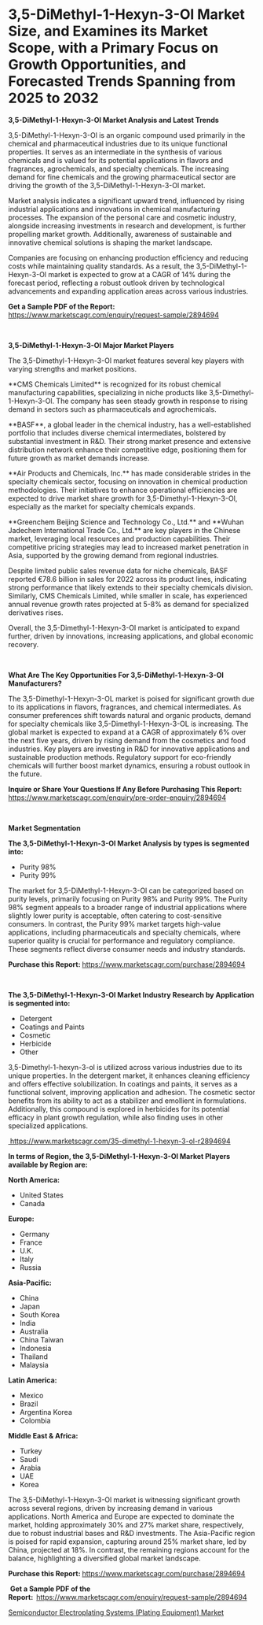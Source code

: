 <p><h1>3,5-DiMethyl-1-Hexyn-3-Ol Market Size, and Examines its Market Scope, with a Primary Focus on Growth Opportunities, and Forecasted Trends Spanning from 2025 to 2032</h1></p><p><strong>3,5-DiMethyl-1-Hexyn-3-Ol Market Analysis and Latest Trends</strong></p>
<p><p>3,5-DiMethyl-1-Hexyn-3-Ol is an organic compound used primarily in the chemical and pharmaceutical industries due to its unique functional properties. It serves as an intermediate in the synthesis of various chemicals and is valued for its potential applications in flavors and fragrances, agrochemicals, and specialty chemicals. The increasing demand for fine chemicals and the growing pharmaceutical sector are driving the growth of the 3,5-DiMethyl-1-Hexyn-3-Ol market.</p><p>Market analysis indicates a significant upward trend, influenced by rising industrial applications and innovations in chemical manufacturing processes. The expansion of the personal care and cosmetic industry, alongside increasing investments in research and development, is further propelling market growth. Additionally, awareness of sustainable and innovative chemical solutions is shaping the market landscape.</p><p>Companies are focusing on enhancing production efficiency and reducing costs while maintaining quality standards. As a result, the 3,5-DiMethyl-1-Hexyn-3-Ol market is expected to grow at a CAGR of 14% during the forecast period, reflecting a robust outlook driven by technological advancements and expanding application areas across various industries.</p></p>
<p><strong>Get a Sample PDF of the Report:&nbsp;</strong> <a href="https://www.marketscagr.com/enquiry/request-sample/2894694?utm_campaign=3345&utm_medium=2&utm_source=Github&utm_content=ia&utm_term=15032025&utm_id=35-dimethyl-1-hexyn-3-ol">https://www.marketscagr.com/enquiry/request-sample/2894694</a></p>
<p>&nbsp;</p>
<p><strong>3,5-DiMethyl-1-Hexyn-3-Ol Major Market Players</strong></p>
<p><p>The 3,5-Dimethyl-1-Hexyn-3-Ol market features several key players with varying strengths and market positions. </p><p>**CMS Chemicals Limited** is recognized for its robust chemical manufacturing capabilities, specializing in niche products like 3,5-Dimethyl-1-Hexyn-3-Ol. The company has seen steady growth in response to rising demand in sectors such as pharmaceuticals and agrochemicals. </p><p>**BASF**, a global leader in the chemical industry, has a well-established portfolio that includes diverse chemical intermediates, bolstered by substantial investment in R&D. Their strong market presence and extensive distribution network enhance their competitive edge, positioning them for future growth as market demands increase.</p><p>**Air Products and Chemicals, Inc.** has made considerable strides in the specialty chemicals sector, focusing on innovation in chemical production methodologies. Their initiatives to enhance operational efficiencies are expected to drive market share growth for 3,5-Dimethyl-1-Hexyn-3-Ol, especially as the market for specialty chemicals expands.</p><p>**Greenchem Beijing Science and Technology Co., Ltd.** and **Wuhan Jadechem International Trade Co., Ltd.** are key players in the Chinese market, leveraging local resources and production capabilities. Their competitive pricing strategies may lead to increased market penetration in Asia, supported by the growing demand from regional industries.</p><p>Despite limited public sales revenue data for niche chemicals, BASF reported €78.6 billion in sales for 2022 across its product lines, indicating strong performance that likely extends to their specialty chemicals division. Similarly, CMS Chemicals Limited, while smaller in scale, has experienced annual revenue growth rates projected at 5-8% as demand for specialized derivatives rises.</p><p>Overall, the 3,5-Dimethyl-1-Hexyn-3-Ol market is anticipated to expand further, driven by innovations, increasing applications, and global economic recovery.</p></p>
<p>&nbsp;</p>
<p><strong>What Are The Key Opportunities For 3,5-DiMethyl-1-Hexyn-3-Ol Manufacturers?</strong></p>
<p><p>The 3,5-Dimethyl-1-Hexyn-3-OL market is poised for significant growth due to its applications in flavors, fragrances, and chemical intermediates. As consumer preferences shift towards natural and organic products, demand for specialty chemicals like 3,5-Dimethyl-1-Hexyn-3-OL is increasing. The global market is expected to expand at a CAGR of approximately 6% over the next five years, driven by rising demand from the cosmetics and food industries. Key players are investing in R&D for innovative applications and sustainable production methods. Regulatory support for eco-friendly chemicals will further boost market dynamics, ensuring a robust outlook in the future.</p></p>
<p><strong>Inquire or Share Your Questions If Any Before Purchasing This Report:</strong> <a href="https://www.marketscagr.com/enquiry/pre-order-enquiry/2894694?utm_campaign=3345&utm_medium=2&utm_source=Github&utm_content=ia&utm_term=15032025&utm_id=35-dimethyl-1-hexyn-3-ol">https://www.marketscagr.com/enquiry/pre-order-enquiry/2894694</a></p>
<p>&nbsp;</p>
<p><strong>Market Segmentation</strong></p>
<p><strong>The 3,5-DiMethyl-1-Hexyn-3-Ol Market Analysis by types is segmented into:</strong></p>
<p><ul><li>Purity 98%</li><li>Purity 99%</li></ul></p>
<p><p>The market for 3,5-DiMethyl-1-Hexyn-3-Ol can be categorized based on purity levels, primarily focusing on Purity 98% and Purity 99%. The Purity 98% segment appeals to a broader range of industrial applications where slightly lower purity is acceptable, often catering to cost-sensitive consumers. In contrast, the Purity 99% market targets high-value applications, including pharmaceuticals and specialty chemicals, where superior quality is crucial for performance and regulatory compliance. These segments reflect diverse consumer needs and industry standards.</p></p>
<p><strong>Purchase this Report:&nbsp;</strong><a href="https://www.marketscagr.com/purchase/2894694?utm_campaign=3345&utm_medium=2&utm_source=Github&utm_content=ia&utm_term=15032025&utm_id=35-dimethyl-1-hexyn-3-ol">https://www.marketscagr.com/purchase/2894694</a></p>
<p>&nbsp;</p>
<p><strong>The 3,5-DiMethyl-1-Hexyn-3-Ol Market Industry Research by Application is segmented into:</strong></p>
<p><ul><li>Detergent</li><li>Coatings and Paints</li><li>Cosmetic</li><li>Herbicide</li><li>Other</li></ul></p>
<p><p>3,5-Dimethyl-1-hexyn-3-ol is utilized across various industries due to its unique properties. In the detergent market, it enhances cleaning efficiency and offers effective solubilization. In coatings and paints, it serves as a functional solvent, improving application and adhesion. The cosmetic sector benefits from its ability to act as a stabilizer and emollient in formulations. Additionally, this compound is explored in herbicides for its potential efficacy in plant growth regulation, while also finding uses in other specialized applications.</p></p>
<p><a href="https://www.marketscagr.com/35-dimethyl-1-hexyn-3-ol-r2894694?utm_campaign=3345&utm_medium=2&utm_source=Github&utm_content=ia&utm_term=15032025&utm_id=35-dimethyl-1-hexyn-3-ol">&nbsp;https://www.marketscagr.com/35-dimethyl-1-hexyn-3-ol-r2894694</a></p>
<p><strong>In terms of Region, the 3,5-DiMethyl-1-Hexyn-3-Ol Market Players available by Region are:</strong></p>
<p>
    <p> <strong> North America: </strong>
        <ul>
            <li>United States</li>
            <li>Canada</li>
        </ul>
        </p> 
    <p> <strong> Europe: </strong>
        <ul>
            <li>Germany</li>
            <li>France</li>
            <li>U.K.</li>
            <li>Italy</li>
            <li>Russia</li>
        </ul>
        </p> 
    <p> <strong> Asia-Pacific: </strong>
        <ul>
            <li>China</li>
            <li>Japan</li>
            <li>South Korea</li>
            <li>India</li>
            <li>Australia</li>
            <li>China Taiwan</li>
            <li>Indonesia</li>
            <li>Thailand</li>
            <li>Malaysia</li>
        </ul>
        </p> 
    <p> <strong> Latin America: </strong>
        <ul>
            <li>Mexico</li>
            <li>Brazil</li>
            <li>Argentina Korea</li>
            <li>Colombia</li>
        </ul>
        </p> 
    <p> <strong> Middle East & Africa: </strong>
        <ul>
            <li>Turkey</li>
            <li>Saudi</li>
            <li>Arabia</li>
            <li>UAE</li>
            <li>Korea</li>
        </ul>
    </p>
    </p>
<p><p>The 3,5-DiMethyl-1-Hexyn-3-Ol market is witnessing significant growth across several regions, driven by increasing demand in various applications. North America and Europe are expected to dominate the market, holding approximately 30% and 27% market share, respectively, due to robust industrial bases and R&D investments. The Asia-Pacific region is poised for rapid expansion, capturing around 25% market share, led by China, projected at 18%. In contrast, the remaining regions account for the balance, highlighting a diversified global market landscape.</p></p>
<p><strong>Purchase this Report: </strong><a href="https://www.marketscagr.com/purchase/2894694?utm_campaign=3345&utm_medium=2&utm_source=Github&utm_content=ia&utm_term=15032025&utm_id=35-dimethyl-1-hexyn-3-ol">https://www.marketscagr.com/purchase/2894694</a></p>
<p>&nbsp;<strong>Get a Sample PDF of the Report:&nbsp;&nbsp;</strong><a href="https://www.marketscagr.com/enquiry/request-sample/2894694?utm_campaign=3345&utm_medium=2&utm_source=Github&utm_content=ia&utm_term=15032025&utm_id=35-dimethyl-1-hexyn-3-ol">https://www.marketscagr.com/enquiry/request-sample/2894694</a></p>
<p><strong></strong></p>
<p><p><a href="https://github.com/prumrupear/Market-Research-Report-List-1/blob/main/semiconductor-electroplating-systems-plating-equipment-market.md?utm_campaign=3345&utm_medium=2&utm_source=Github&utm_content=ia&utm_term=15032025&utm_id=35-dimethyl-1-hexyn-3-ol">Semiconductor Electroplating Systems (Plating Equipment) Market</a></p></p>